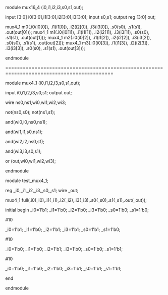 module mux16_4 (i0,i1,i2,i3,s0,s1,out);

input [3:0] i0[3:0],i1[3:0],i2[3:0],i3[3:0];
input s0,s1;
output reg [3:0] out;

mux4_1 m0(.i0(i0[0]), .i1(i1[0]), .i2(i2[0]), .i3(i3[0]), .s0(s0), .s1(s1), .out(out[0]));
mux4_1 m1(.i0(i0[1]), .i1(i1[1]), .i2(i2[1]), .i3(i3[1]), .s0(s0), .s1(s1), .out(out[1]));
mux4_1 m2(.i0(i0[2]), .i1(i1[2]), .i2(i2[2]), .i3(i3[2]), .s0(s0), .s1(s1), .out(out[2]));
mux4_1 m3(.i0(i0[3]), .i1(i1[3]), .i2(i2[3]), .i3(i3[3]), .s0(s0), .s1(s1), .out(out[3]));

endmodule


===========================================================================================

module mux4_1 (i0,i1,i2,i3,s0,s1,out);

input i0,i1,i2,i3,s0,s1;
output out;

wire ns0,ns1,wi0,wi1,wi2,wi3;

not(ns0,s0);
not(ns1,s1);

and(wi0,i0,ns0,ns1);

and(wi1,i1,s0,ns1);

and(wi2,i2,ns0,s1);

and(wi3,i3,s0,s1);

or (out,wi0,wi1,wi2,wi3);

endmodule


module test_mux4_1;

reg _i0,_i1,_i2,_i3,_s0,_s1;
wire _out;

mux4_1 full(.i0(_i0),.i1(_i1),.i2(_i2),.i3(_i3),.s0(_s0),.s1(_s1),.out(_out));

initial begin
_i0=1'b1; _i1=1'b0; _i2=1'b0; _i3=1'b0; _s0=1'b0; _s1=1'b0;

#10

_i0=1'b1; _i1=1'b0; _i2=1'b1; _i3=1'b1; _s0=1'b1; _s1=1'b0;

#10

_i0=1'b0; _i1=1'b0; _i2=1'b1; _i3=1'b0; _s0=1'b0; _s1=1'b1;

#10

_i0=1'b0; _i1=1'b0; _i2=1'b0; _i3=1'b1; _s0=1'b1; _s1=1'b1;


end

endmodule

